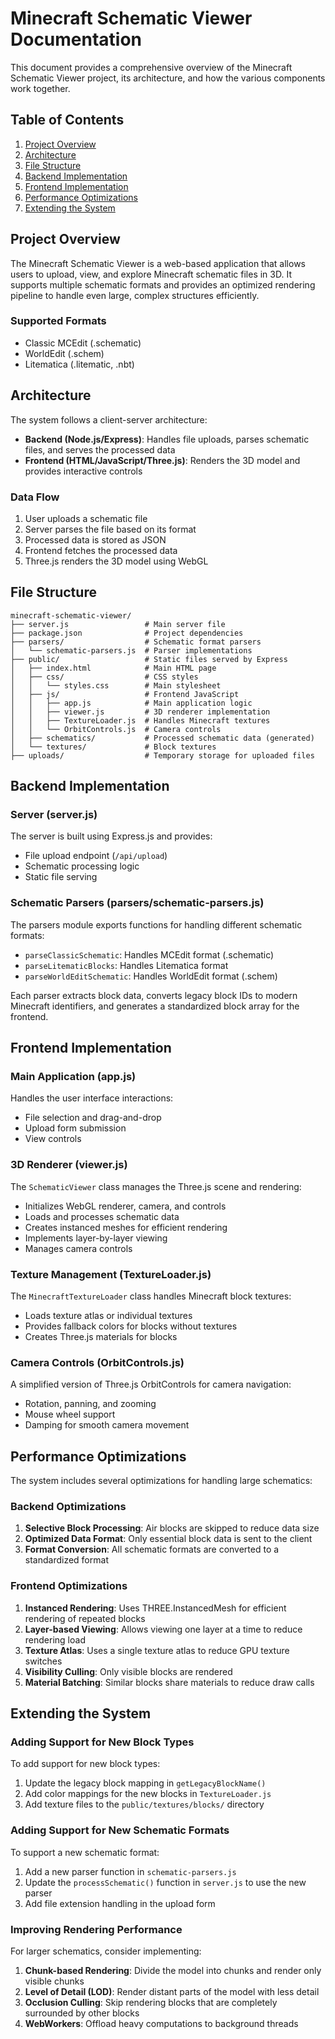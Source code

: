 # Minecraft Schematic Viewer Documentation

This document provides a comprehensive overview of the Minecraft Schematic Viewer project, its architecture, and how the various components work together.

## Table of Contents

1. [Project Overview](#project-overview)
2. [Architecture](#architecture)
3. [File Structure](#file-structure)
4. [Backend Implementation](#backend-implementation)
5. [Frontend Implementation](#frontend-implementation)
6. [Performance Optimizations](#performance-optimizations)
7. [Extending the System](#extending-the-system)

## Project Overview

The Minecraft Schematic Viewer is a web-based application that allows users to upload, view, and explore Minecraft schematic files in 3D. It supports multiple schematic formats and provides an optimized rendering pipeline to handle even large, complex structures efficiently.

### Supported Formats

- Classic MCEdit (.schematic)
- WorldEdit (.schem)
- Litematica (.litematic, .nbt)

## Architecture

The system follows a client-server architecture:

- **Backend (Node.js/Express)**: Handles file uploads, parses schematic files, and serves the processed data
- **Frontend (HTML/JavaScript/Three.js)**: Renders the 3D model and provides interactive controls

### Data Flow

1. User uploads a schematic file
2. Server parses the file based on its format
3. Processed data is stored as JSON
4. Frontend fetches the processed data
5. Three.js renders the 3D model using WebGL

## File Structure

```
minecraft-schematic-viewer/
├── server.js                 # Main server file
├── package.json              # Project dependencies
├── parsers/                  # Schematic format parsers
│   └── schematic-parsers.js  # Parser implementations
├── public/                   # Static files served by Express
│   ├── index.html            # Main HTML page
│   ├── css/                  # CSS styles
│   │   └── styles.css        # Main stylesheet
│   ├── js/                   # Frontend JavaScript
│   │   ├── app.js            # Main application logic
│   │   ├── viewer.js         # 3D renderer implementation
│   │   ├── TextureLoader.js  # Handles Minecraft textures
│   │   └── OrbitControls.js  # Camera controls
│   ├── schematics/           # Processed schematic data (generated)
│   └── textures/             # Block textures
├── uploads/                  # Temporary storage for uploaded files
```

## Backend Implementation

### Server (server.js)

The server is built using Express.js and provides:

- File upload endpoint (`/api/upload`)
- Schematic processing logic
- Static file serving

### Schematic Parsers (parsers/schematic-parsers.js)

The parsers module exports functions for handling different schematic formats:

- `parseClassicSchematic`: Handles MCEdit format (.schematic)
- `parseLitematicBlocks`: Handles Litematica format
- `parseWorldEditSchematic`: Handles WorldEdit format (.schem)

Each parser extracts block data, converts legacy block IDs to modern Minecraft identifiers, and generates a standardized block array for the frontend.

## Frontend Implementation

### Main Application (app.js)

Handles the user interface interactions:

- File selection and drag-and-drop
- Upload form submission
- View controls

### 3D Renderer (viewer.js)

The `SchematicViewer` class manages the Three.js scene and rendering:

- Initializes WebGL renderer, camera, and controls
- Loads and processes schematic data
- Creates instanced meshes for efficient rendering
- Implements layer-by-layer viewing
- Manages camera controls

### Texture Management (TextureLoader.js)

The `MinecraftTextureLoader` class handles Minecraft block textures:

- Loads texture atlas or individual textures
- Provides fallback colors for blocks without textures
- Creates Three.js materials for blocks

### Camera Controls (OrbitControls.js)

A simplified version of Three.js OrbitControls for camera navigation:

- Rotation, panning, and zooming
- Mouse wheel support
- Damping for smooth camera movement

## Performance Optimizations

The system includes several optimizations for handling large schematics:

### Backend Optimizations

1. **Selective Block Processing**: Air blocks are skipped to reduce data size
2. **Optimized Data Format**: Only essential block data is sent to the client
3. **Format Conversion**: All schematic formats are converted to a standardized format

### Frontend Optimizations

1. **Instanced Rendering**: Uses THREE.InstancedMesh for efficient rendering of repeated blocks
2. **Layer-based Viewing**: Allows viewing one layer at a time to reduce rendering load
3. **Texture Atlas**: Uses a single texture atlas to reduce GPU texture switches
4. **Visibility Culling**: Only visible blocks are rendered
5. **Material Batching**: Similar blocks share materials to reduce draw calls

## Extending the System

### Adding Support for New Block Types

To add support for new block types:

1. Update the legacy block mapping in `getLegacyBlockName()`
2. Add color mappings for the new blocks in `TextureLoader.js`
3. Add texture files to the `public/textures/blocks/` directory

### Adding Support for New Schematic Formats

To support a new schematic format:

1. Add a new parser function in `schematic-parsers.js`
2. Update the `processSchematic()` function in `server.js` to use the new parser
3. Add file extension handling in the upload form

### Improving Rendering Performance

For larger schematics, consider implementing:

1. **Chunk-based Rendering**: Divide the model into chunks and render only visible chunks
2. **Level of Detail (LOD)**: Render distant parts of the model with less detail
3. **Occlusion Culling**: Skip rendering blocks that are completely surrounded by other blocks
4. **WebWorkers**: Offload heavy computations to background threads